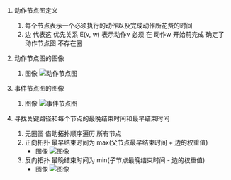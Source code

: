 1. 动作节点图定义
    1. 每个节点表示一个必须执行的动作以及完成动作所花费的时间
    2. 边 代表这 优先关系 E(v, w) 表示动作v 必须 在 动作w 开始前完成 确定了 动作节点图 不存在圈
    
2. 动作节点图的图像
    1. 图像 ![动作节点图](http://image.sprinkle.top/image/graph/activity_node_graph.png)

3. 事件节点图的图像
    1. 图像 ![事件节点图](http://image.sprinkle.top/image/graph/event_node_graph.png)
    
4. 寻找关键路径和每个节点的最晚结束时间和最早结束时间
    1. 无圈图 借助拓扑顺序遍历 所有节点
    2. 正向拓扑 最早结束时间为 max(父节点最早结束时间 + 边的权重值)
        - 图像 ![图像](http://image.sprinkle.top/image/graph/min_event_node_graph.png)
    3. 反向拓扑 最晚结束时间为 min(子节点最晚结束时间 - 边的权重值)
        - 图像 ![图像](http://image.sprinkle.top/image/graph/max_event_node_graph.png)
